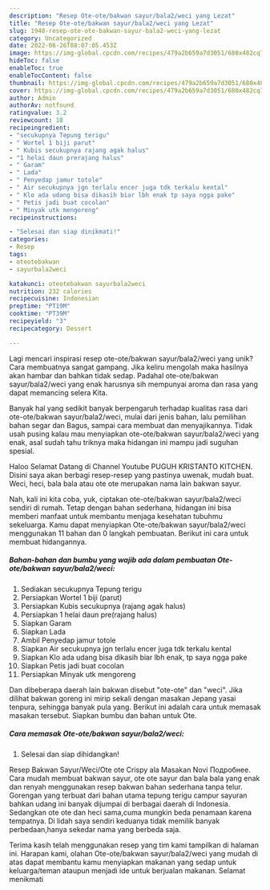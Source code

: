 ```yaml
---
description: "Resep Ote-ote/bakwan sayur/bala2/weci yang Lezat"
title: "Resep Ote-ote/bakwan sayur/bala2/weci yang Lezat"
slug: 1948-resep-ote-ote-bakwan-sayur-bala2-weci-yang-lezat
category: Uncategorized
date: 2022-06-26T08:07:05.453Z
image: https://img-global.cpcdn.com/recipes/479a2b659a7d3051/680x482cq70/ote-otebakwan-sayurbala2weci-foto-resep-utama.jpg
hideToc: false
enableToc: true
enableTocContent: false
thumbnail: https://img-global.cpcdn.com/recipes/479a2b659a7d3051/680x482cq70/ote-otebakwan-sayurbala2weci-foto-resep-utama.jpg
cover: https://img-global.cpcdn.com/recipes/479a2b659a7d3051/680x482cq70/ote-otebakwan-sayurbala2weci-foto-resep-utama.jpg
author: Admin
authorAv: notfound
ratingvalue: 3.2
reviewcount: 18
recipeingredient:
- "secukupnya Tepung terigu"
- " Wortel 1 biji parut"
- " Kubis secukupnya rajang agak halus"
- "1 helai daun prerajang halus"
- " Garam"
- " Lada"
- " Penyedap jamur totole"
- " Air secukupnya jgn terlalu encer juga tdk terkalu kental"
- " Klo ada udang bisa dikasih biar lbh enak tp saya ngga pake"
- " Petis jadi buat cocolan"
- " Minyak utk mengoreng"
recipeinstructions:

- "Selesai dan siap dinikmati!"
categories:
- Resep
tags:
- oteotebakwan
- sayurbala2weci

katakunci: oteotebakwan sayurbala2weci 
nutrition: 232 calories
recipecuisine: Indonesian
preptime: "PT19M"
cooktime: "PT39M"
recipeyield: "3"
recipecategory: Dessert

---
```





Lagi mencari inspirasi resep ote-ote/bakwan sayur/bala2/weci yang unik? Cara membuatnya sangat gampang. Jika keliru mengolah maka hasilnya akan hambar dan bahkan tidak sedap. Padahal ote-ote/bakwan sayur/bala2/weci yang enak harusnya sih mempunyai aroma dan rasa yang dapat memancing selera Kita.





Banyak hal yang sedikit banyak berpengaruh terhadap kualitas rasa dari ote-ote/bakwan sayur/bala2/weci, mulai dari jenis bahan, lalu pemilihan bahan segar dan Bagus, sampai cara membuat dan menyajikannya. Tidak usah pusing kalau mau menyiapkan ote-ote/bakwan sayur/bala2/weci yang enak,      asal sudah tahu triknya maka hidangan ini mampu jadi suguhan spesial.














Haloo Selamat Datang di Channel Youtube PUGUH KRISTANTO KITCHEN. Disini saya akan berbagi resep-resep yang pastinya uwenak, mudah buat. Weci, heci, bala bala atau ote ote merupakan nama lain bakwan sayur.






Nah, kali ini kita coba, yuk, ciptakan ote-ote/bakwan sayur/bala2/weci sendiri di rumah. Tetap dengan bahan sederhana, hidangan ini bisa memberi manfaat untuk membantu menjaga kesehatan tubuhmu sekeluarga. Kamu dapat menyiapkan Ote-ote/bakwan sayur/bala2/weci menggunakan 11 bahan dan 0 langkah pembuatan. Berikut ini cara untuk membuat hidangannya.

<!--inarticleads1-->

##### Bahan-bahan dan bumbu yang wajib ada dalam pembuatan Ote-ote/bakwan sayur/bala2/weci:

1. Sediakan secukupnya Tepung terigu
1. Persiapkan  Wortel 1 biji (parut)
1. Persiapkan  Kubis secukupnya (rajang agak halus)
1. Persiapkan 1 helai daun pre(rajang halus)
1. Siapkan  Garam
1. Siapkan  Lada
1. Ambil  Penyedap jamur totole
1. Siapkan  Air secukupnya jgn terlalu encer juga tdk terkalu kental
1. Siapkan  Klo ada udang bisa dikasih biar lbh enak, tp saya ngga pake
1. Siapkan  Petis jadi buat cocolan
1. Persiapkan  Minyak utk mengoreng


Dan dibeberapa daerah lain bakwan disebut &#34;ote-ote&#34; dan &#34;weci&#34;. Jika dilihat bakwan goreng ini mirip sekali dengan masakan Jepang yasai tenpura, sehingga banyak pula yang. Berikut ini adalah cara untuk memasak masakan tersebut. Siapkan bumbu dan bahan untuk Ote. 

<!--inarticleads2-->

##### Cara memasak Ote-ote/bakwan sayur/bala2/weci:


1. Selesai dan siap dihidangkan!

Resep Bakwan Sayur/Weci/Ote ote Crispy ala Masakan Novi Подробнее. Cara mudah membuat bakwan sayur, ote ote sayur dan bala bala yang enak dan renyah menggunakan resep bakwan bahan sederhana tanpa telur. Gorengan yang terbuat dari bahan utama tepung terigu campur sayuran bahkan udang ini banyak dijumpai di berbagai daerah di Indonesia. Sedangkan ote ote dan heci sama,cuma mungkin beda penamaan karena tempatnya. Di lidah saya sendiri keduanya tidak memilik banyak perbedaan,hanya sekedar nama yang berbeda saja. 

Terima kasih telah menggunakan resep yang tim kami tampilkan di halaman ini. Harapan kami, olahan Ote-ote/bakwan sayur/bala2/weci yang mudah di atas dapat membantu kamu menyiapkan makanan yang sedap untuk keluarga/teman ataupun menjadi ide untuk berjualan makanan. Selamat menikmati
